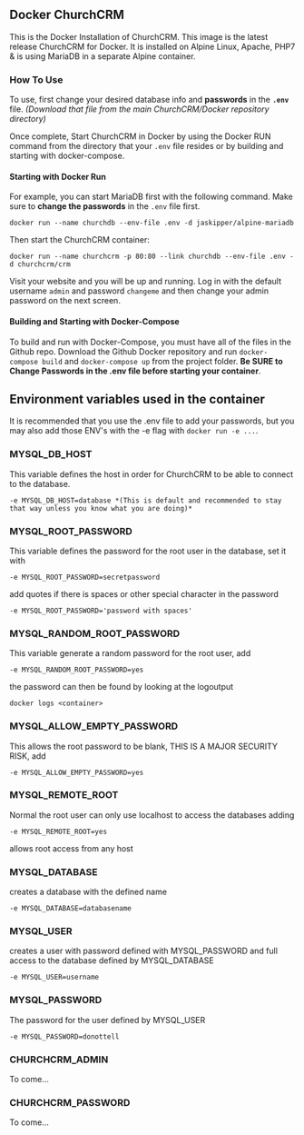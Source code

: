 ## Docker ChurchCRM

This is the Docker Installation of ChurchCRM. This image is the latest release ChurchCRM for Docker. It is installed on Alpine Linux, Apache, PHP7 & is using MariaDB in a separate Alpine container.

### How To Use

To use, first change your desired database info and **passwords** in the **``.env``** file. *(Download that file from the main ChurchCRM/Docker repository directory)*

Once complete, Start ChurchCRM in Docker by using the Docker RUN command from the directory that your ``.env`` file resides or by building and starting with docker-compose.

#### Starting with Docker Run

For example, you can start MariaDB first with the following command. Make sure to **change the passwords** in the ``.env`` file first.

``docker run --name churchdb --env-file .env -d jaskipper/alpine-mariadb``

Then start the ChurchCRM container:

``docker run --name churchcrm -p 80:80 --link churchdb --env-file .env -d churchcrm/crm``

Visit your website and you will be up and running. Log in with the default username ``admin`` and password ``changeme`` and then change your admin password on the next screen.

#### Building and Starting with Docker-Compose

To build and run with Docker-Compose, you must have all of the files in the Github repo. Download the Github Docker repository and run ``docker-compose build`` and ``docker-compose up`` from the project folder. **Be SURE to Change Passwords in the .env file before starting your container**.

## Environment variables used in the container

It is recommended that you use the .env file to add your passwords, but you may also add those ENV's with the -e flag with ``docker run -e ...``.

### MYSQL_DB_HOST
This variable defines the host in order for ChurchCRM to be able to connect to the database.

	-e MYSQL_DB_HOST=database *(This is default and recommended to stay that way unless you know what you are doing)*

### MYSQL_ROOT_PASSWORD
This variable defines the password for the root user in the database, set it with

	-e MYSQL_ROOT_PASSWORD=secretpassword

add quotes if there is spaces or other special character in the password

	-e MYSQL_ROOT_PASSWORD='password with spaces'

### MYSQL_RANDOM_ROOT_PASSWORD
This variable generate a random password for the root user, add

	-e MYSQL_RANDOM_ROOT_PASSWORD=yes

the password can then be found by looking at the logoutput

	docker logs <container>

### MYSQL_ALLOW_EMPTY_PASSWORD
This allows the root password to be blank, THIS IS A MAJOR SECURITY RISK, add

	-e MYSQL_ALLOW_EMPTY_PASSWORD=yes

### MYSQL_REMOTE_ROOT
Normal the root user can only use localhost to access the databases adding

	-e MYSQL_REMOTE_ROOT=yes

allows root access from any host

### MYSQL_DATABASE
creates a database with the defined name

	-e MYSQL_DATABASE=databasename

### MYSQL_USER
creates a user with password defined with MYSQL_PASSWORD and full access to the database defined by MYSQL_DATABASE

	-e MYSQL_USER=username

### MYSQL_PASSWORD
The password for the user defined by MYSQL_USER

	-e MYSQL_PASSWORD=donottell

### CHURCHCRM_ADMIN

To come...

### CHURCHCRM_PASSWORD

To come...
